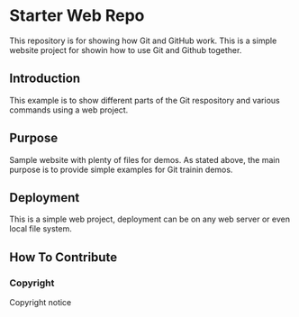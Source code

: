 # Starter Web Repo

This repository is for showing how Git and GitHub work.
This is a simple website project for showin how to use Git and Github together.

## Introduction

This example is to show different parts of the Git respository and various commands using a web project.

## Purpose

Sample website with plenty of files for demos.
As stated above, the main purpose is to provide simple examples for Git trainin demos.

## Deployment

This is a simple web project, deployment can be on any web server or even local file system.

## How To Contribute

### Copyright

Copyright notice